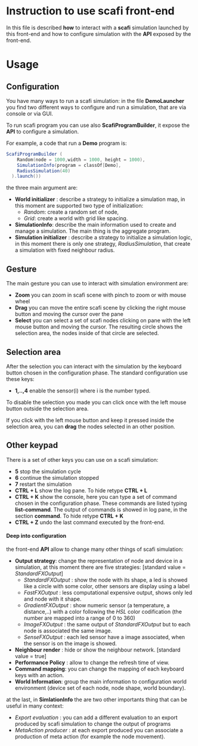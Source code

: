 # Instruction to use scafi front-end

In this file is described **how** to interact with a **scafi** simulation launched by this front-end and how to configure simulation with the **API** exposed by the front-end.

# Usage
## Configuration
You have many ways to run a scafi simulation: in the file **DemoLauncher** you find two different ways to configure and run a simulation, that are via console or via GUI.

To run scafi program you can use also **ScafiProgramBuilder**, it expose the **API** to configure
a simulation.

For example, a code that run a **Demo** program is:
```scala
ScafiProgramBuilder (
    Random(node = 1000,width = 1000, height = 1000),
    SimulationInfo(program = classOf[Demo],
    RadiusSimulation(40)
  ).launch())
```
the three main argument are:
- **World initializer** : describe a strategy to initialize a simulation map, in this moment
are supported two type of initialization:
    - *Random*: create a random set of node,
    - *Grid*: create a world with grid like spacing.
- **SimulationInfo**: describe the main information used to create and manage a simulation. The main thing is the aggregate program.
- **Simulation initializer** : describe a strategy to initialize a simulation logic, in this moment there is
only one strategy, *RadiusSimulation*, that create a simulation with fixed neighbour radius.

## Gesture

The main gesture you can use to interact with simulation environment are:

- **Zoom** you can zoom in scafi scene with pinch to zoom or with mouse wheel 
- **Drag** you can move the entire scafi scene by clicking the right mouse button and moving the cursor over the pane
- **Select** you can select a set of scafi nodes clicking on pane with the left mouse button and moving the cursor. The resulting circle shows the selection area, the nodes inside of that circle are selected.

## Selection area

After the selection you can interact with the simulation by the keyboard button chosen in the configuration phase.
The standard configuration use these keys:
- **1,..,4** enable the sensor(i) where i is the number typed.

To disable the selection you made you can click once with the left mouse button outside the selection area.

If you click with the left mouse button and keep it pressed inside the selection area, you can **drag** the nodes selected in an other position.

## Other keypad

There is a set of other keys you can use on a scafi simulation:

- **5** stop the simulation cycle
- **6** continue the simulation stopped
- **7** restart the simulation 
- **CTRL + L** show the log pane. To hide retype **CTRL + L**
- **CTRL + K** show the console, here you can type a set of command chosen in the configuration phase. These commands are listed typing **list-command**.
The output of commands is showed in log pane, in the section **command**. To hide retype **CTRL + K**
- **CTRL + Z** undo the last command executed by the front-end. 

#### Deep into configuration

the front-end **API** allow to change many other things of scafi simulation:

- **Output strategy**: change the representation of node and device in a simulation, at this moment there are five strategies: [standard value = *StandardFXOutput*]
    - *StandardFXOutput* : show the node with its shape, a led is showed like a circle with some color, other sensors are display using a label
    - *FastFXOutput* : less computational expensive output, shows only led and node with it shape.
    - *GradientFXOutput* : show numeric sensor (a temperature, a distance,..) with a color following the *HSL* color codification (the number are mapped into a range of 0 to 360)
    - *ImageFXOutput* : the same output of *StandardFXOutput* but to each node is associated the same image.
    - *SenseFXOutput* : each led sensor have a image associated, when the sensor is on the image is showed.
- **Neighbour render** : hide or show the neighbour network. [standard value = true]
- **Performance Policy** : allow to change the refresh time of view.
- **Command mapping**: you can change the mapping of each keyboard keys with an action.
- **World Information**: group the main information to configuration world environment (device set of each node, node shape, world boundary).

at the last, in **SimlationInfo** the are two other importants thing that can be useful in many context:

- *Export evaluation* : you can add a different evaluation to an export produced by scafi simulation to change the output of programs
- *MetaAction producer* : at each export produced you can associate a production of meta action (for example the node movement).


